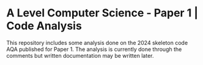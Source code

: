 # A Level Computer Science - Paper 1 | Code Analysis

This repository includes some analysis done on the 2024 skeleton code AQA published for Paper 1. The analysis is currently done through the comments but written documentation may be written later.